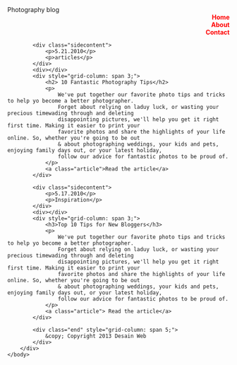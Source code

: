 <!DOCTYPE html>
<html lang="en">
    <head>
        <meta charset="utf-8">
        <title>Design Web 05</title>
        <link rel="stylesheet" href="Tugas5.css">
    </head>
    <body>
        <div class="contain">
            <div class="blog"> Photography blog </div>
            <div></div>
            <div clas="nav" style="text-align: right;color:red;font-weight: bold;">Home</div>
            <div clas="nav" style="text-align: right;color:red;font-weight: bold;">About</div>
            <div clas="nav" style="text-align: right;color:red;font-weight: bold;">Contact</div>
            
            <div class="sidecontent">
                <p>5.21.2010</p>
                <p>articles</p>
            </div>
            <div></div>
            <div style="grid-column: span 3;">
                <h2> 10 Fantastic Photography Tips</h2>
                <p>
                    We've put together our favorite photo tips and tricks to help yo become a better photographer.
                    Forget about relying on laduy luck, or wasting your precious timewading through and deleting 
                    disappointing pictures, we'll help you get it right first time. Making it easier to print your
                    favorite photos and share the highlights of your life online. So, whether you're going to be out 
                    & about photographing weddings, your kids and pets, enjoying family days out, or your latest holiday,
                    follow our advice for fantastic photos to be proud of.
                </p>
                <a class="article">Read the article</a>
            </div>

            <div class="sidecontent">
                <p>5.17.2010</p>
                <p>Inspiration</p>
            </div>
            <div></div>
            <div style="grid-column: span 3;">
                <h3>Top 10 Tips for New Bloggers</h3>
                <p>
                    We've put together our favorite photo tips and tricks to help yo become a better photographer.
                    Forget about relying on laduy luck, or wasting your precious timewading through and deleting 
                    disappointing pictures, we'll help you get it right first time. Making it easier to print your
                    favorite photos and share the highlights of your life online. So, whether you're going to be out 
                    & about photographing weddings, your kids and pets, enjoying family days out, or your latest holiday,
                    follow our advice for fantastic photos to be proud of.
                </p> 
                <a class="article"> Read the article</a> 
            </div>

            <div class="end" style="grid-column: span 5;">
                &copy; Copyright 2013 Desain Web
            </div>
        </div>
    </body>
</html>


